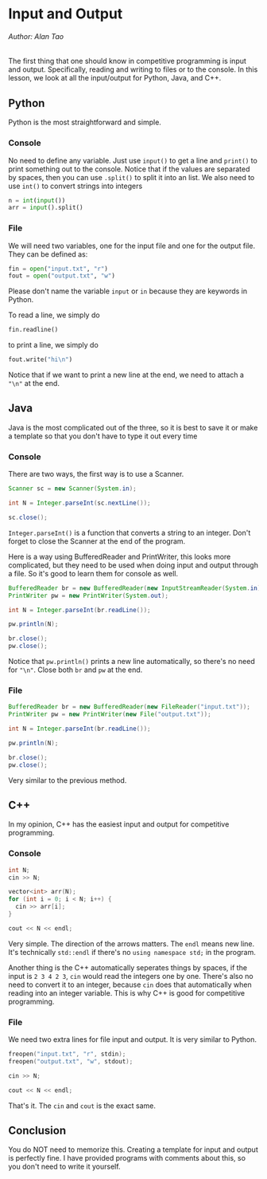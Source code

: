 # Input and Output

###### Author: Alan Tao

The first thing that one should know in competitive programming is input and output. Specifically, reading and writing to files or to the console. In this lesson, we look at all the input/output for Python, Java, and C++.

## Python
Python is the most straightforward and simple. 

### Console
No need to define any variable. Just use `input()` to get a line and `print()` to print something out to the console. Notice that if the values are separated by spaces, then you can use `.split()` to split it into an list. We also need to use `int()` to convert strings into integers

```python
n = int(input())
arr = input().split()
```

### File
We will need two variables, one for the input file and one for the output file. They can be defined as:

```python
fin = open("input.txt", "r")
fout = open("output.txt", "w")
```

Please don't name the variable `input` or `in` because they are keywords in Python. 

To read a line, we simply do
```python
fin.readline()
```

to print a line, we simply do
```python
fout.write("hi\n")
```

Notice that if we want to print a new line at the end, we need to attach a `"\n"` at the end. 

## Java

Java is the most complicated out of the three, so it is best to save it or make a template so that you don't have to type it out every time 

### Console

There are two ways, the first way is to use a Scanner. 

```java
Scanner sc = new Scanner(System.in);

int N = Integer.parseInt(sc.nextLine());

sc.close();
```
`Integer.parseInt()` is a function that converts a string to an integer. Don't forget to close the Scanner at the end of the program. 


Here is a way using BufferedReader and PrintWriter, this looks more complicated, but they need to be used when doing input and output through a file. So it's good to learn them for console as well. 

```java
BufferedReader br = new BufferedReader(new InputStreamReader(System.in));
PrintWriter pw = new PrintWriter(System.out);

int N = Integer.parseInt(br.readLine());

pw.println(N);

br.close();
pw.close();
```

Notice that `pw.println()` prints a new line automatically, so there's no need for `"\n"`. Close both `br` and `pw` at the end. 

### File

```java
BufferedReader br = new BufferedReader(new FileReader("input.txt"));
PrintWriter pw = new PrintWriter(new File("output.txt"));

int N = Integer.parseInt(br.readLine());

pw.println(N);

br.close();
pw.close();
```

Very similar to the previous method. 

## C++
In my opinion, C++ has the easiest input and output for competitive programming. 

### Console
```cpp
int N;
cin >> N;

vector<int> arr(N);
for (int i = 0; i < N; i++) {
  cin >> arr[i];
}

cout << N << endl;
```

Very simple. The direction of the arrows matters. The `endl` means new line. It's technically `std::endl` if there's no `using namespace std;` in the program. 

Another thing is the C++ automatically seperates things by spaces, if the input is `2 3 4 2 3`, `cin` would read the integers one by one. There's also no need to convert it to an integer, because `cin` does that automatically when reading into an integer variable. This is why C++ is good for competitive programming. 

### File
We need two extra lines for file input and output. It is very similar to Python. 
```cpp
freopen("input.txt", "r", stdin);
freopen("output.txt", "w", stdout);

cin >> N;

cout << N << endl;
```

That's it. The `cin` and `cout` is the exact same. 

## Conclusion
You do NOT need to memorize this. Creating a template for input and output is perfectly fine. I have provided programs with comments about this, so you don't need to write it yourself. 
